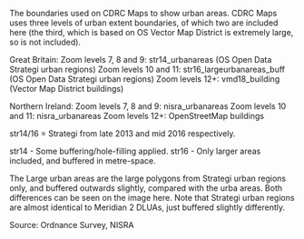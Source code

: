 The boundaries used on CDRC Maps to show urban areas. CDRC Maps uses three levels of urban extent
boundaries, of which two are included here (the third, which is based on OS Vector Map District is extremely
large, so is not included).

Great Britain:
Zoom levels 7, 8 and 9: str14_urbanareas (OS Open Data Strategi urban regions)
Zoom levels 10 and 11: str16_largeurbanareas_buff (OS Open Data Strategi urban regions)
Zoom levels 12+: vmd18_building (Vector Map District buildings)

Northern Ireland:
Zoom levels 7, 8 and 9: nisra_urbanareas
Zoom levels 10 and 11: nisra_urbanareas
Zoom levels 12+: OpenStreetMap buildings

str14/16 = Strategi from late 2013 and mid 2016 respectively.

str14 - Some buffering/hole-filling applied.
str16 - Only larger areas included, and buffered in metre-space.

The Large urban areas are the large polygons from Strategi urban regions only, and buffered outwards
slightly, compared with the urba areas. Both differences can be seen on the image here.
Note that Strategi urban regions are almost identical to Meridian 2 DLUAs, just buffered slightly differently.

Source: Ordnance Survey, NISRA
